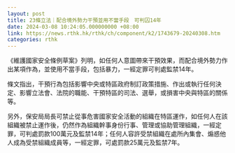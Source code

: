 ```yaml
---
layout: post
title: 23條立法｜配合境外勢力干預並用不當手段　可判囚14年
date: 2024-03-08 10:24:05.000000000 +08:00
link: https://news.rthk.hk/rthk/ch/component/k2/1743679-20240308.htm
categories: rthk
---
```


《維護國家安全條例草案》列明，如任何人意圖帶來干預效果，而配合境外勢力作出某項作為，並使用不當手段，包括暴力，一經定罪可判處監禁14年。

條文指出，干預行為包括影響中央或特區政府制訂政策措施、作出或執行任何決定、影響立法會、法院的職能、干預特區的司法、選舉，或損害中央與特區的關係等。

另外，保安局局長可禁止從事危害國家安全活動的組織在特區運作，如任何人在該組織被禁止運作後，仍然作為組織幹事身份行事、管理或協助管理組織，一經定罪，可判處罰款100萬元及監禁14年；任何人容許受禁組織在處所內集會、煽惑他人成為受禁組織成員等，一經定罪，可處罰款25萬元及監禁7年。
